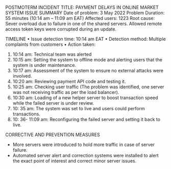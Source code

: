 POSTMOTERM
INCIDENT TITLE: PAYMENT DELAYS IN ONLINE MARKET SYSTEM
ISSUE SUMMARY
Date of problem: 3 May 2022
Problem Duration: 55 minutes (10:14 am – 11:09 am EAT)
Affected users: 1223 
Root cause: Sever overload due to failure in one of the shared servers. Allowed remote access token keys were corrupted during an update.

TIMELINE
•   Issue detection time: 10:14 am EAT
•   Detection method: Multiple complaints from customers
•   Action taken:
1.  10:14 am: Technical team was alerted
2.  10:15 am: Setting the system to offline mode and alerting users that the system is under maintenance.
3.  10:17 am: Assessment of the system to ensure no external attacks were involved.
4.  10:20 am: Reviewing payment API code and testing it.
5.  10:25 am: Checking user traffic (The problem was identified, one server was not receiving traffic as per the load balancer).
6.  10:30 am: Loading of a new helper server to boost transaction speed while the failed server is under review.
7.  10: 35 am: The system was set to live and users could perform transactions.
8.  10: 36- 11:09 am: Reconfiguring the failed server and setting it back to live.

CORRECTIVE AND PREVENTION MEASURES
-   More servers were introduced to hold more traffic in case of server failure.
-   Automated server alert and correction systems were installed to alert the exact point of interest and correct minor server issues.


